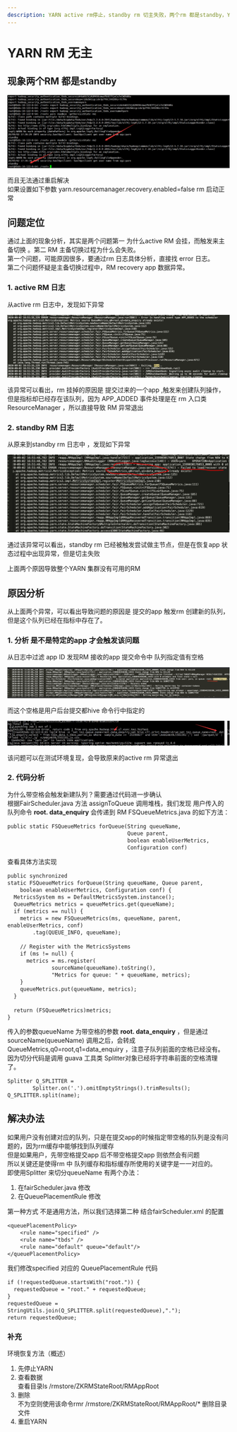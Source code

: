 ```yaml
---
description: YARN active rm停止，standby rm 切主失败，两个rm 都是standby，YARN 服务异常
---
```


# YARN RM 无主

## 现象两个RM 都是standby

![](/images/rm1.png)

而且无法通过重启解决  
如果设置如下参数  yarn.resourcemanager.recovery.enabled=false rm 启动正常

## 问题定位
通过上面的现象分析，其实是两个问题第一 为什么active RM 会挂，而触发来主备切换 。第二 RM 主备切换过程为什么会失败。   
第一个问题，可能原因很多，要通过rm 日志具体分析，直接找 error  日志。   
第二个问题怀疑是主备切换过程中，RM recovery app 数据异常。  

### 1. active RM 日志
从active rm 日志中，发现如下异常   

![](/images/rm2.png)

该异常可以看出，rm 挂掉的原因是 提交过来的一个app ,触发来创建队列操作，但是指标却已经存在该队列，因为 APP_ADDED 事件处理是在 rm 入口类 ResourceManager ，所以直接导致 RM 异常退出

### 2. standby RM 日志
从原来到standby rm 日志中 ，发现如下异常

![](/images/rm3.png)

通过该异常可以看出，standby rm 已经被触发尝试做主节点，但是在恢复app 状态过程中出现异常，但是切主失败   

上面两个原因导致整个YARN 集群没有可用的RM

## 原因分析
从上面两个异常，可以看出导致问题的原因是 提交的app 触发rm 创建新的队列，但是这个队列已经在指标中存在了。

### 1. 分析 是不是特定的app 才会触发该问题
从日志中过滤 app ID 发现RM 接收的app 提交命令中 队列指定值有空格  

![](/images/rm4.png)

而这个空格是用户后台提交都hive 命令行中指定的  

![](/images/rm6.png)

该问题可以在测试环境复现，会导致原来的active rm 异常退出

### 2. 代码分析
为什么带空格会触发新建队列？需要通过代码进一步确认  
根据FairScheduler.java 方法 assignToQueue 调用堆栈，我们发现 用户传入的 队列命令 **root. data_enquiry** 会传递到 RM FSQueueMetrics.java 的如下方法：
```
public static FSQueueMetrics forQueue(String queueName,
                                      Queue parent,
                                      boolean enableUserMetrics,
                                      Configuration conf)
```
查看具体方法实现
```
public synchronized
static FSQueueMetrics forQueue(String queueName, Queue parent,
    boolean enableUserMetrics, Configuration conf) {
  MetricsSystem ms = DefaultMetricsSystem.instance();
  QueueMetrics metrics = queueMetrics.get(queueName);
  if (metrics == null) {
    metrics = new FSQueueMetrics(ms, queueName, parent, enableUserMetrics, conf)
        .tag(QUEUE_INFO, queueName);

    // Register with the MetricsSystems
    if (ms != null) {
      metrics = ms.register(
              sourceName(queueName).toString(),
              "Metrics for queue: " + queueName, metrics);
    }
    queueMetrics.put(queueName, metrics);
  }

  return (FSQueueMetrics)metrics;
}
```
传入的参数queueName 为带空格的参数 **root. data_enquiry**  ，但是通过 sourceName(queueName) 调用之后，会转成QueueMetrics,q0=root,q1=data_enquiry ，注意子队列前面的空格已经没有。  
因为切分代码是调用 guava 工具类 Splitter对象已经将字符串前面的空格清理了。
```
Splitter Q_SPLITTER =
        Splitter.on('.').omitEmptyStrings().trimResults();
Q_SPLITTER.split(name);
```
## 解决办法
如果用户没有创建对应的队列，只是在提交app的时候指定带空格的队列是没有问题的，因为rm缓存中能够找到队列缓存   
但是如果用户，先带空格提交app 后不带空格提交app 则依然会有问题  
所以关键还是使得rm 中 队列缓存和指标缓存所使用的关键字是一一对应的。  
即使用Splitter 来切分queueName
有两个办法：   
1. 在fairScheduler.java 修改  
2. 在QueuePlacementRule 修改

第一种方式 不是通用方法，所以我们选择第二种
结合fairScheduler.xml 的配置
```
<queuePlacementPolicy>
    <rule name="specified" />
    <rule name="tbds" />
    <rule name="default" queue="default"/>
</queuePlacementPolicy>
```
我们修改specified 对应的 QueuePlacementRule 代码
```
if (!requestedQueue.startsWith("root.")) {
  requestedQueue = "root." + requestedQueue;
}
requestedQueue = StringUtils.join(Q_SPLITTER.split(requestedQueue),".");
return requestedQueue;
```

### 补充
环境恢复方法（概述）  
1. 先停止YARN   
2. 查看数据   
查看目录ls /rmstore/ZKRMStateRoot/RMAppRoot  
3. 删除   
不为空则使用该命令rmr /rmstore/ZKRMStateRoot/RMAppRoot/* 删除目录文件   
4. 重启YARN   
